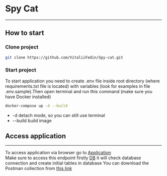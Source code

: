 # Spy Cat
__________________________________________________________________

## How to start

### Clone project
```bash
git clone https://github.com/VitaliiFedin/Spy-cat.git
```
### Start project
To start application you need to create .env file inside root directory (where requirements.txt file is located) with variables (look for examples in file .env.sample).Then open terminal and run this command (make sure you have Docker installed)
```bash
docker-compose up -d --build
```
- -d detach mode, so you can still use terminal
- --build build image
## Access application
__________________________________________________________________

To access application via browser go to [Application](http://localhost:8000/docs)  
Make sure to access this endpoint firstly [DB](http://localhost:8000/db) it will check database connection and create initial tables in database
You can download the Postman collection from [this link](https://drive.google.com/file/d/1VPYa71VIQky0UykEeWdqK8aAOEEFV7tf/view?usp=sharing)
